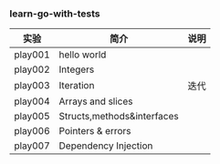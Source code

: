 ### learn-go-with-tests

|实验|简介|说明|
|---|---|---|
|play001|hello world||
|play002|Integers||
|play003|Iteration|迭代|
|play004|Arrays and slices|
|play005|Structs,methods&interfaces|
|play006|Pointers & errors|
|play007|Dependency Injection|